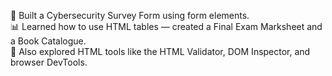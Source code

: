 🔐 Built a Cybersecurity Survey Form using form elements.  
📊 Learned how to use HTML tables — created a Final Exam Marksheet and a Book Catalogue.  
🧰 Also explored HTML tools like the HTML Validator, DOM Inspector, and browser DevTools.

<!-- 🛡 Cybersecurity Survey Form -->
<!-- 📄 Final Exam Marksheet Table -->
<!-- 📚 Book Catalogue Table -->
